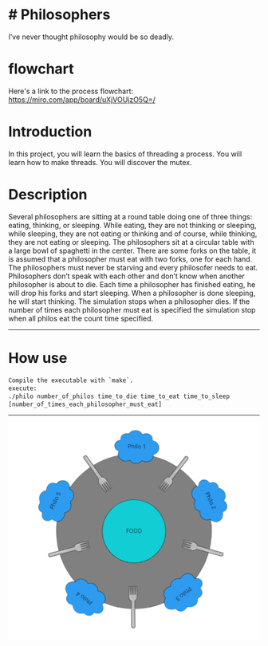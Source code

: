 # # Philosophers
I’ve never thought philosophy would be so deadly.

# flowchart
Here's a link to the process flowchart:
https://miro.com/app/board/uXjVOUjzO5Q=/

# Introduction 
In this project, you will learn the basics of threading a process. You will
learn how to make threads. You will discover the mutex.

# Description
Several philosophers are sitting at a round table doing one of three things: eating, thinking, or sleeping. While eating, they are not thinking or sleeping, while sleeping, they are not eating or thinking and of course, while thinking, they are not eating or sleeping. The philosophers sit at a circular table with a large bowl of spaghetti in the center. There are some forks on the table, it is assumed that a philosopher must eat with two forks, one for each hand. The philosophers must never be starving and every philosofer needs to eat. Philosophers don’t speak with each other and don’t know when another philosopher is about to die. Each time a philosopher has finished eating, he will drop his forks and start sleeping. When a philosopher is done sleeping, he will start thinking. The simulation stops when a philosopher dies. If the number of times each philosopher must eat is specified the simulation stop when all philos eat the count time specified.

______
# How use

```
Compile the executable with `make`.
execute:
./philo number_of_philos time_to_die time_to_eat time_to_sleep [number_of_times_each_philosopher_must_eat]
```
______

![philo_dinner](dinner_philo.png)
